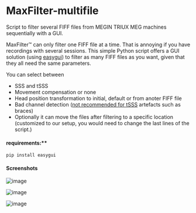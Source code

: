# MaxFilter-multifile
Script to filter several FIFF files from MEGIN TRIUX MEG machines sequentially with a GUI.

MaxFilter™ can only filter one FIFF file at a time. That is annoying if you have recordings with several sessions. This simple Python script offers a GUI solution (using [easygui](https://github.com/robertlugg/easygui)) to filter as many FIFF files as you want, given that they all need the same parameters.

You can select between 
- SSS and tSSS
- Movement compensation or none
- Head position transformation to initial, default or from anoter FIFF file
- Bad channel detection ([not recommended for tSSS](https://imaging.mrc-cbu.cam.ac.uk/meg/maxbugs) artefacts such as braces)
- Optionally it can move the files after filtering to a specific location (customized to our setup, you would need to change the last lines of the script.)


#### requirements:**
`pip install easygui`

#### Screenshots
![image](https://github.com/CIMH-Clinical-Psychology/MaxFilter-multifile/assets/14980558/a62ebf26-f822-40bf-9937-6bf43fd18d78)

![image](https://github.com/CIMH-Clinical-Psychology/MaxFilter-multifile/assets/14980558/967d3a5f-b4e4-42f9-b2d9-229e54a7cbca)

![image](https://github.com/CIMH-Clinical-Psychology/MaxFilter-multifile/assets/14980558/dbd64a44-851a-4cde-b700-8b69aa40a4e2)
